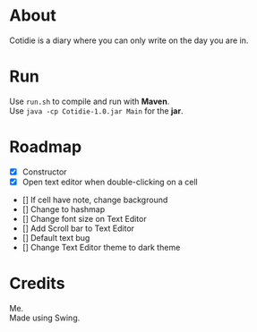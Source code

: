 # About
Cotidie is a diary where you can only write on the day you are in.

# Run
Use `run.sh` to compile and run with **Maven**.<br>
Use `java -cp Cotidie-1.0.jar Main` for the **jar**.

# Roadmap
- [X] Constructor
- [X] Open text editor when double-clicking on a cell
- [] If cell have note, change background
- [] Change to hashmap
- [] Change font size on Text Editor
- [] Add Scroll bar to Text Editor
- [] Default text bug
- [] Change Text Editor theme to dark theme

# Credits
Me.<br>
Made using Swing.
